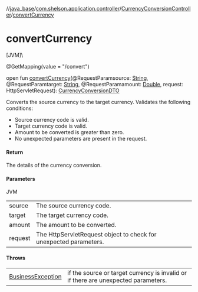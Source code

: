 //[java_base](../../../index.md)/[com.shelson.application.controller](../index.md)/[CurrencyConversionController](index.md)/[convertCurrency](convert-currency.md)

# convertCurrency

[JVM]\

@GetMapping(value = &quot;/convert&quot;)

open fun [convertCurrency](convert-currency.md)(@RequestParamsource: [String](https://docs.oracle.com/javase/8/docs/api/java/lang/String.html), @RequestParamtarget: [String](https://docs.oracle.com/javase/8/docs/api/java/lang/String.html), @RequestParamamount: [Double](https://kotlinlang.org/api/latest/jvm/stdlib/kotlin/-double/index.html), request: HttpServletRequest): [CurrencyConversionDTO](../../com.shelson.application.dto/-currency-conversion-d-t-o/index.md)

Converts the source currency to the target currency. Validates the following conditions: 

- Source currency code is valid.
- Target currency code is valid.
- Amount to be converted is greater than zero.
- No unexpected parameters are present in the request.

#### Return

The details of the currency conversion.

#### Parameters

JVM

| | |
|---|---|
| source | The source currency code. |
| target | The target currency code. |
| amount | The amount to be converted. |
| request | The HttpServletRequest object to check for unexpected parameters. |

#### Throws

| | |
|---|---|
| [BusinessException](../../com.shelson.infrastructure.exception/-business-exception/index.md) | if the source or target currency is invalid or if there are unexpected parameters. |
